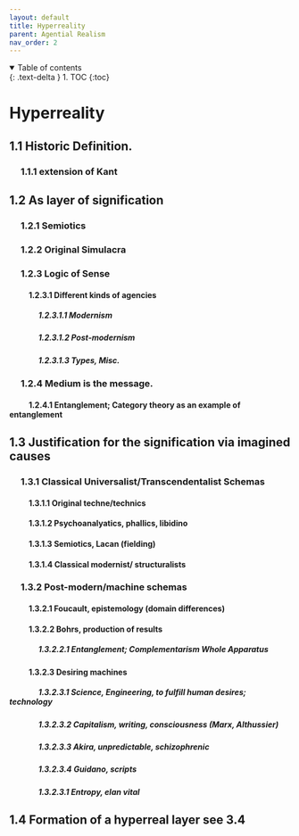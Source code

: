 ```yaml
---
layout: default
title: Hyperreality
parent: Agential Realism
nav_order: 2
---
```


<details open markdown="block">
  <summary>
    Table of contents
  </summary>
  {: .text-delta }
1. TOC
{:toc}
</details>

# Hyperreality

## 1.1 Historic Definition.

### &emsp; 1.1.1 extension of Kant

## 1.2 As layer of signification

### &emsp; 1.2.1 Semiotics

### &emsp; 1.2.2 Original Simulacra

### &emsp; 1.2.3 Logic of Sense

#### &emsp; &emsp; 1.2.3.1 Different kinds of agencies

##### &emsp; &emsp; &emsp; 1.2.3.1.1 Modernism

##### &emsp; &emsp; &emsp; 1.2.3.1.2 Post-modernism

##### &emsp; &emsp; &emsp; 1.2.3.1.3 Types, Misc.

### &emsp; 1.2.4 Medium is the message.

#### &emsp; &emsp; 1.2.4.1 Entanglement; Category theory as an example of entanglement

## 1.3 Justification for the signification via imagined causes

### &emsp; 1.3.1 Classical Universalist/Transcendentalist Schemas

#### &emsp; &emsp; 1.3.1.1 Original techne/technics

#### &emsp; &emsp; 1.3.1.2 Psychoanalyatics, phallics, libidino

#### &emsp; &emsp; 1.3.1.3 Semiotics, Lacan (fielding)

#### &emsp; &emsp; 1.3.1.4 Classical modernist/ structuralists

### &emsp; 1.3.2 Post-modern/machine schemas

#### &emsp; &emsp; 1.3.2.1 Foucault, epistemology (domain differences)

#### &emsp; &emsp; 1.3.2.2 Bohrs, production of results

##### &emsp; &emsp; &emsp; 1.3.2.2.1 Entanglement; Complementarism Whole Apparatus

#### &emsp; &emsp; 1.3.2.3 Desiring machines

##### &emsp; &emsp; &emsp; 1.3.2.3.1 Science, Engineering, to fulfill human desires; technology

##### &emsp; &emsp; &emsp; 1.3.2.3.2 Capitalism, writing, consciousness (Marx, Althussier)

##### &emsp; &emsp; &emsp; 1.3.2.3.3 Akira, unpredictable, schizophrenic

##### &emsp; &emsp; &emsp; 1.3.2.3.4 Guidano, scripts

##### &emsp; &emsp; &emsp; 1.3.2.3.1 Entropy, elan vital

## 1.4 Formation of a hyperreal layer see 3.4


